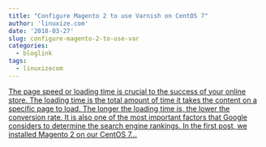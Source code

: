 ```yaml
---
title: "Configure Magento 2 to use Varnish on CentOS 7"
author: 'linuxize.com'
date: '2018-03-27'
slug: configure-magento-2-to-use-var
categories:
  - bloglink
tags:
  - linuxizecom
---
```


[The page speed or loading time is crucial to the success of your online store. The loading time is the total amount of time it takes the content on a specific page to load. The longer the loading time is, the lower the conversion rate. It is also one of the most important factors that Google considers to determine the search engine rankings. In the first post, we installed Magento 2 on our CentOS 7...<click to read more>](https://linuxize.com/post/configure-magento-2-to-use-varnish-on-centos-7/)

